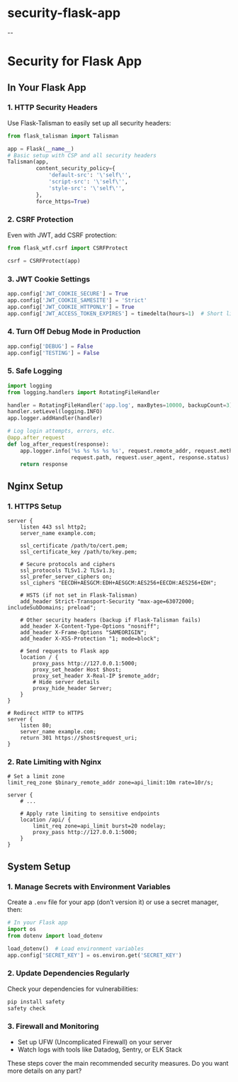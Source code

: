 # security-flask-app

--

# Security for Flask App

## In Your Flask App

### 1. HTTP Security Headers
Use Flask-Talisman to easily set up all security headers:

```python
from flask_talisman import Talisman

app = Flask(__name__)
# Basic setup with CSP and all security headers
Talisman(app, 
         content_security_policy={
             'default-src': '\'self\'',
             'script-src': '\'self\'',
             'style-src': '\'self\'',
         },
         force_https=True)
```

### 2. CSRF Protection
Even with JWT, add CSRF protection:

```python
from flask_wtf.csrf import CSRFProtect

csrf = CSRFProtect(app)
```

### 3. JWT Cookie Settings
```python
app.config['JWT_COOKIE_SECURE'] = True
app.config['JWT_COOKIE_SAMESITE'] = 'Strict'
app.config['JWT_COOKIE_HTTPONLY'] = True
app.config['JWT_ACCESS_TOKEN_EXPIRES'] = timedelta(hours=1)  # Short life
```

### 4. Turn Off Debug Mode in Production
```python
app.config['DEBUG'] = False
app.config['TESTING'] = False
```

### 5. Safe Logging
```python
import logging
from logging.handlers import RotatingFileHandler

handler = RotatingFileHandler('app.log', maxBytes=10000, backupCount=3)
handler.setLevel(logging.INFO)
app.logger.addHandler(handler)

# Log login attempts, errors, etc.
@app.after_request
def log_after_request(response):
    app.logger.info('%s %s %s %s %s', request.remote_addr, request.method, 
                    request.path, request.user_agent, response.status)
    return response
```

## Nginx Setup

### 1. HTTPS Setup
```nginx
server {
    listen 443 ssl http2;
    server_name example.com;

    ssl_certificate /path/to/cert.pem;
    ssl_certificate_key /path/to/key.pem;
    
    # Secure protocols and ciphers
    ssl_protocols TLSv1.2 TLSv1.3;
    ssl_prefer_server_ciphers on;
    ssl_ciphers "EECDH+AESGCM:EDH+AESGCM:AES256+EECDH:AES256+EDH";
    
    # HSTS (if not set in Flask-Talisman)
    add_header Strict-Transport-Security "max-age=63072000; includeSubDomains; preload";
    
    # Other security headers (backup if Flask-Talisman fails)
    add_header X-Content-Type-Options "nosniff";
    add_header X-Frame-Options "SAMEORIGIN";
    add_header X-XSS-Protection "1; mode=block";
    
    # Send requests to Flask app
    location / {
        proxy_pass http://127.0.0.1:5000;
        proxy_set_header Host $host;
        proxy_set_header X-Real-IP $remote_addr;
        # Hide server details
        proxy_hide_header Server;
    }
}

# Redirect HTTP to HTTPS
server {
    listen 80;
    server_name example.com;
    return 301 https://$host$request_uri;
}
```

### 2. Rate Limiting with Nginx
```nginx
# Set a limit zone
limit_req_zone $binary_remote_addr zone=api_limit:10m rate=10r/s;

server {
    # ...
    
    # Apply rate limiting to sensitive endpoints
    location /api/ {
        limit_req zone=api_limit burst=20 nodelay;
        proxy_pass http://127.0.0.1:5000;
    }
}
```

## System Setup

### 1. Manage Secrets with Environment Variables
Create a `.env` file for your app (don’t version it) or use a secret manager, then:

```python
# In your Flask app
import os
from dotenv import load_dotenv

load_dotenv()  # Load environment variables
app.config['SECRET_KEY'] = os.environ.get('SECRET_KEY')
```

### 2. Update Dependencies Regularly
Check your dependencies for vulnerabilities:
```bash
pip install safety
safety check
```

### 3. Firewall and Monitoring
- Set up UFW (Uncomplicated Firewall) on your server
- Watch logs with tools like Datadog, Sentry, or ELK Stack

These steps cover the main recommended security measures. Do you want more details on any part?
